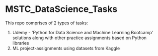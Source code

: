 # MSTC_DataScience_Tasks

This repo comprises of 2 types of tasks:

1. Udemy - 'Python for Data Science and Machine Learning Bootcamp' solutions along with other practice assignments based on Python libraries
2. ML project-assignments using datasets from Kaggle
